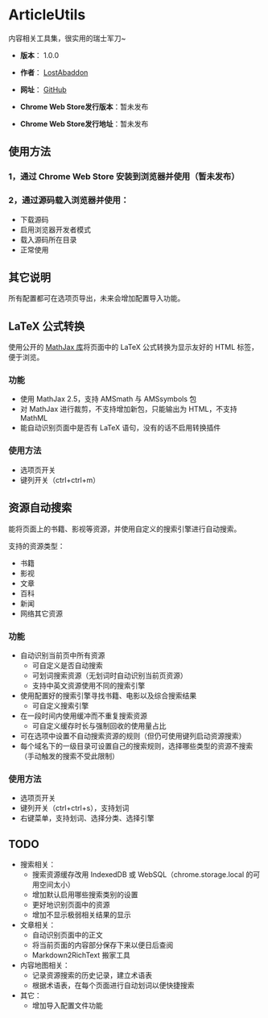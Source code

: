 # ArticleUtils

内容相关工具集，很实用的瑞士军刀~

- **版本**： 1.0.0
- **作者**： [LostAbaddon](mailto:lostabaddon@gmail.com)
- **网址**： [GitHub](https://github.com/LostAbaddon/ArticleUtils)

- **Chrome Web Store发行版本**：暂未发布
- **Chrome Web Store发行地址**：暂未发布

## 使用方法

### 1，通过 Chrome Web Store 安装到浏览器并使用（暂未发布）

### 2，通过源码载入浏览器并使用：

-	下载源码
-	启用浏览器开发者模式
-	载入源码所在目录
-	正常使用

## 其它说明

所有配置都可在选项页导出，未来会增加配置导入功能。

## LaTeX 公式转换

使用公开的 [MathJax 库](https://www.mathjax.org/mathjax-v2-5-now-available/)将页面中的 LaTeX 公式转换为显示友好的 HTML 标签，便于浏览。

### 功能

-	使用 MathJax 2.5，支持 AMSmath 与 AMSsymbols 包
-	对 MathJax 进行裁剪，不支持增加新包，只能输出为 HTML，不支持 MathML
-	能自动识别页面中是否有 LaTeX 语句，没有的话不启用转换插件

### 使用方法

-	选项页开关
-	键列开关（ctrl+ctrl+m）

## 资源自动搜索

能将页面上的书籍、影视等资源，并使用自定义的搜索引擎进行自动搜索。

支持的资源类型：

-	书籍
-	影视
-	文章
-	百科
-	新闻
-	网络其它资源

### 功能

-	自动识别当前页中所有资源
	+	可自定义是否自动搜索
	+	可划词搜索资源（无划词时自动识别当前页资源）
	+	支持中英文资源使用不同的搜索引擎
-	使用配置好的搜索引擎寻找书籍、电影以及综合搜索结果
	+	可自定义搜索引擎
-	在一段时间内使用缓冲而不重复搜索资源
	+	可自定义缓存时长与强制回收的使用量占比
-	可在选项中设置不自动搜索资源的规则（但仍可使用键列启动资源搜索）
-	每个域名下的一级目录可设置自己的搜索规则，选择哪些类型的资源不搜索（手动触发的搜索不受此限制）

### 使用方法

-	选项页开关
-	键列开关（ctrl+ctrl+s），支持划词
-	右键菜单，支持划词、选择分类、选择引擎

## TODO

-	搜索相关：
	+	搜索资源缓存改用 IndexedDB 或 WebSQL（chrome.storage.local 的可用空间太小）
	+	增加默认启用哪些搜索类别的设置
	+	更好地识别页面中的资源
	+	增加不显示极弱相关结果的显示
-	文章相关：
	+	自动识别页面中的正文
	+	将当前页面的内容部分保存下来以便日后查阅
	+	Markdown2RichText 搬家工具
-	内容地图相关：
	+	记录资源搜索的历史记录，建立术语表
	+	根据术语表，在每个页面进行自动划词以便快捷搜索
-	其它：
	+	增加导入配置文件功能